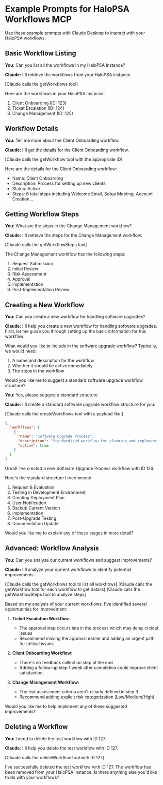 # Example Prompts for HaloPSA Workflows MCP

Use these example prompts with Claude Desktop to interact with your HaloPSA workflows.

## Basic Workflow Listing

**You:** Can you list all the workflows in my HaloPSA instance?

**Claude:** I'll retrieve the workflows from your HaloPSA instance.

[Claude calls the getWorkflows tool]

Here are the workflows in your HaloPSA instance:
1. Client Onboarding (ID: 123)
2. Ticket Escalation (ID: 124)
3. Change Management (ID: 125)

## Workflow Details

**You:** Tell me more about the Client Onboarding workflow.

**Claude:** I'll get the details for the Client Onboarding workflow.

[Claude calls the getWorkflow tool with the appropriate ID]

Here are the details for the Client Onboarding workflow:
- Name: Client Onboarding
- Description: Process for setting up new clients
- Status: Active
- Steps: 6 total steps including Welcome Email, Setup Meeting, Account Creation...

## Getting Workflow Steps

**You:** What are the steps in the Change Management workflow?

**Claude:** I'll retrieve the steps for the Change Management workflow.

[Claude calls the getWorkflowSteps tool]

The Change Management workflow has the following steps:
1. Request Submission
2. Initial Review
3. Risk Assessment
4. Approval
5. Implementation
6. Post-Implementation Review

## Creating a New Workflow

**You:** Can you create a new workflow for handling software upgrades?

**Claude:** I'll help you create a new workflow for handling software upgrades. First, let me guide you through setting up the basic information for this workflow.

What would you like to include in the software upgrade workflow? Typically, we would need:
1. A name and description for the workflow
2. Whether it should be active immediately
3. The steps in the workflow

Would you like me to suggest a standard software upgrade workflow structure?

**You:** Yes, please suggest a standard structure.

**Claude:** I'll create a standard software upgrade workflow structure for you:

[Claude calls the createWorkflows tool with a payload like:]
```json
{
  "workflows": [
    {
      "name": "Software Upgrade Process",
      "description": "Standardized workflow for planning and implementing software upgrades",
      "active": true
    }
  ]
}
```

Great! I've created a new Software Upgrade Process workflow with ID 126. 

Here's the standard structure I recommend:
1. Request & Evaluation
2. Testing in Development Environment
3. Creating Deployment Plan
4. User Notification
5. Backup Current Version
6. Implementation
7. Post-Upgrade Testing
8. Documentation Update

Would you like me to explain any of these stages in more detail?

## Advanced: Workflow Analysis

**You:** Can you analyze our current workflows and suggest improvements?

**Claude:** I'll analyze your current workflows to identify potential improvements.

[Claude calls the getWorkflows tool to list all workflows]
[Claude calls the getWorkflow tool for each workflow to get details]
[Claude calls the getWorkflowSteps tool to analyze steps]

Based on my analysis of your current workflows, I've identified several opportunities for improvement:

1. **Ticket Escalation Workflow**:
   - The approval step occurs late in the process which may delay critical issues
   - Recommend moving the approval earlier and adding an urgent path for critical issues

2. **Client Onboarding Workflow**:
   - There's no feedback collection step at the end
   - Adding a follow-up step 1 week after completion could improve client satisfaction

3. **Change Management Workflow**:
   - The risk assessment criteria aren't clearly defined in step 3
   - Recommend adding explicit risk categorization (Low/Medium/High)

Would you like me to help implement any of these suggested improvements?

## Deleting a Workflow

**You:** I need to delete the test workflow with ID 127.

**Claude:** I'll help you delete the test workflow with ID 127.

[Claude calls the deleteWorkflow tool with ID 127]

I've successfully deleted the test workflow with ID 127. The workflow has been removed from your HaloPSA instance. Is there anything else you'd like to do with your workflows?